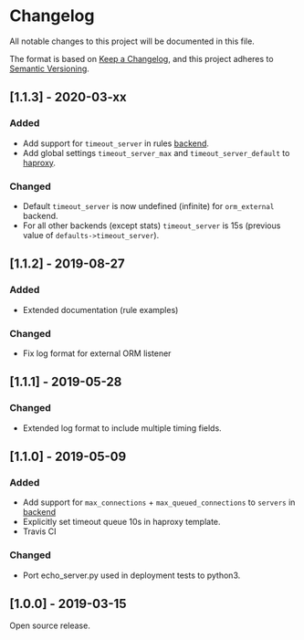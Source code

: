 # Changelog
All notable changes to this project will be documented in this file.

The format is based on [Keep a Changelog](https://keepachangelog.com/en/1.0.0/),
and this project adheres to [Semantic Versioning](https://semver.org/spec/v2.0.0.html).

## [1.1.3] - 2020-03-xx

### Added
- Add support for `timeout_server` in rules [backend](https://github.com/SVT/orm/blob/1.1.3/docs/syntax_reference.md#backend).
- Add global settings `timeout_server_max` and `timeout_server_default` to [haproxy](https://github.com/SVT/orm/blob/1.1.3/docs/syntax_reference.md#haproxy).

### Changed
- Default `timeout_server` is now undefined (infinite) for `orm_external` backend.
- For all other backends (except stats) `timeout_server` is 15s (previous value of `defaults->timeout_server`).

## [1.1.2] - 2019-08-27

### Added
- Extended documentation (rule examples)

### Changed
- Fix log format for external ORM listener

## [1.1.1] - 2019-05-28

### Changed
- Extended log format to include multiple timing fields.

## [1.1.0] - 2019-05-09

### Added
- Add support for `max_connections` + `max_queued_connections` to `servers` in [backend](https://github.com/SVT/orm/blob/1.1.0/docs/syntax_reference.md#backend)
- Explicitly set timeout queue 10s in haproxy template.
- Travis CI

### Changed
- Port echo_server.py used in deployment tests to python3.

## [1.0.0] - 2019-03-15

Open source release.
